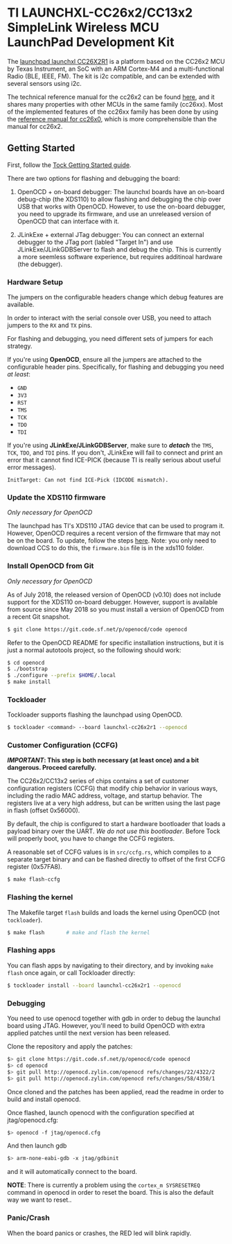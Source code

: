 # TI LAUNCHXL-CC26x2/CC13x2 SimpleLink Wireless MCU LaunchPad Development Kit

The [launchpad launchxl CC26X2R1](http://www.ti.com/tool/LAUNCHXL-CC26X2R1) is a
platform based on the CC26x2 MCU by Texas Instrument, an SoC with an ARM
Cortex-M4 and a multi-functional Radio (BLE, IEEE, FM). The kit is i2c
compatible, and can be extended with several sensors using i2c.

The technical reference manual for the cc26x2 can be found
[here](http://www.ti.com/lit/ug/swcu185/swcu185.pdf), and it shares many
properties with other MCUs in the same family (cc26xx). Most of the implemented
features of the cc26xx family has been done by using the [reference manual for
cc26x0](http://www.ti.com/lit/ug/swcu117h/swcu117h.pdf), which is more
comprehensible than the manual for cc26x2.

## Getting Started

First, follow the [Tock Getting Started guide](../../doc/Getting_Started.md).

There are two options for flashing and debugging the board:

  1. OpenOCD + on-board debugger: The launchxl boards have an on-board debug-chip (the XDS110) to
     allow flashing and debugging the chip over USB that works with OpenOCD.
     However, to use the on-board debugger, you need to upgrade its firmware,
     and use an unreleased version of OpenOCD that can interface with it.

  2. JLinkExe + external JTag debugger: You can connect an external debugger to
     the JTag port (labled "Target In") and use JLinkExe/JLinkGDBServer to
     flash and debug the chip. This is currently a more seemless software
     experience, but requires additinoal hardware (the debugger).

### Hardware Setup

The jumpers on the configurable headers change which debug features are
available.

In order to interact with the serial console over USB, you need to attach
jumpers to the `RX` and `TX` pins.

For flashing and debugging, you need different sets of jumpers for each strategy.

If you're using **OpenOCD**, ensure all the jumpers are attached to the
configurable header pins. Specifically, for flashing and debugging you need _at
least_:

  * `GND`
  * `3V3`
  * `RST`
  * `TMS`
  * `TCK`
  * `TDO`
  * `TDI`

If you're using **JLinkExe/JLinkGDBServer**, make sure to __*detach*__ the
`TMS`, `TCK`, `TDO`, and `TDI` pins. If you don't, JLinkExe will fail to
connect and print an error that it cannot find ICE-PICK (because TI is really
serious about useful error messages).

```
InitTarget: Can not find ICE-Pick (IDCODE mismatch).
```

### Update the XDS110 firmware

_Only necessary for OpenOCD_

The launchpad has TI's XDS110 JTAG device that can be used to program it.
However, OpenOCD requires a recent version of the firmware that may not be on
the board. To update, follow the steps
[here](http://processors.wiki.ti.com/index.php/XDS110#Updating_the_XDS110_Firmware).
Note: you only need to download CCS to do this, the `firmware.bin` file is in
the xds110 folder.

### Install OpenOCD from Git

_Only necessary for OpenOCD_

As of July 2018, the released version of OpenOCD (v0.10) does not include
support for the XDS110 on-board debugger. However, support is available from
source since May 2018 so you must install a version of OpenOCD from a recent
Git snapshot.

```bash
$ git clone https://git.code.sf.net/p/openocd/code openocd
```

Refer to the OpenOCD README for specific installation instructions, but it is just a normal autotools project, so the following should work:

```bash
$ cd openocd
$ ./bootstrap
$ ./configure --prefix $HOME/.local
$ make install
```

### Tockloader

Tockloader supports flashing the launchpad using OpenOCD.

```bash
$ tockloader <command> --board launchxl-cc26x2r1 --openocd
```

### Customer Configuration (CCFG)

__*IMPORTANT*: This step is both necessary (at least once) and a bit dangerous.
Proceed carefully.__

The CC26x2/CC13x2 series of chips contains a set of customer configuration
registers (CCFG) that modify chip behavior in various ways, including the radio
MAC address, voltage, and startup behavior. The registers live at a very high
address, but can be written using the last page in flash (offset 0x56000).

By default, the chip is configured to start a hardware bootloader that loads a
payload binary over the UART. _We do not use this bootloader_. Before Tock will
properly boot, you have to change the CCFG registers.

A reasonable set of CCFG values is in `src/ccfg.rs`, which compiles to a
separate target binary and can be flashed directly to offset of the first CCFG
register (0x57FA8).

```bash
$ make flash-ccfg
```

### Flashing the kernel

The Makefile target `flash` builds and loads the kernel using OpenOCD (not `tockloader`).

```bash
$ make flash       # make and flash the kernel
```

### Flashing apps

You can flash apps by navigating to their directory, and by invoking `make
flash` once again, or call Tockloader directly:

```bash
$ tockloader install --board launchxl-cc26x2r1 --openocd
```

### Debugging

You need to use openocd together with gdb in order to debug the launchxl board
using JTAG. However, you'll need to build OpenOCD with extra applied patches
until the next version has been released.

Clone the repository and apply the patches:

```bash
$> git clone https://git.code.sf.net/p/openocd/code openocd
$> cd openocd
$> git pull http://openocd.zylin.com/openocd refs/changes/22/4322/2
$> git pull http://openocd.zylin.com/openocd refs/changes/58/4358/1
```

Once cloned and the patches has been applied, read the readme in order to build
and install openocd.

Once flashed, launch openocd with the configuration specified at jtag/openocd.cfg:

```bash
$> openocd -f jtag/openocd.cfg
```

And then launch gdb

```bash
$> arm-none-eabi-gdb -x jtag/gdbinit
```

and it will automatically connect to the board.

**NOTE**: There is currently a problem using the `cortex_m SYSRESETREQ` command
in openocd in order to reset the board. This is also the default way we want to
reset..


### Panic/Crash

When the board panics or crashes, the RED led will blink rapidly.
